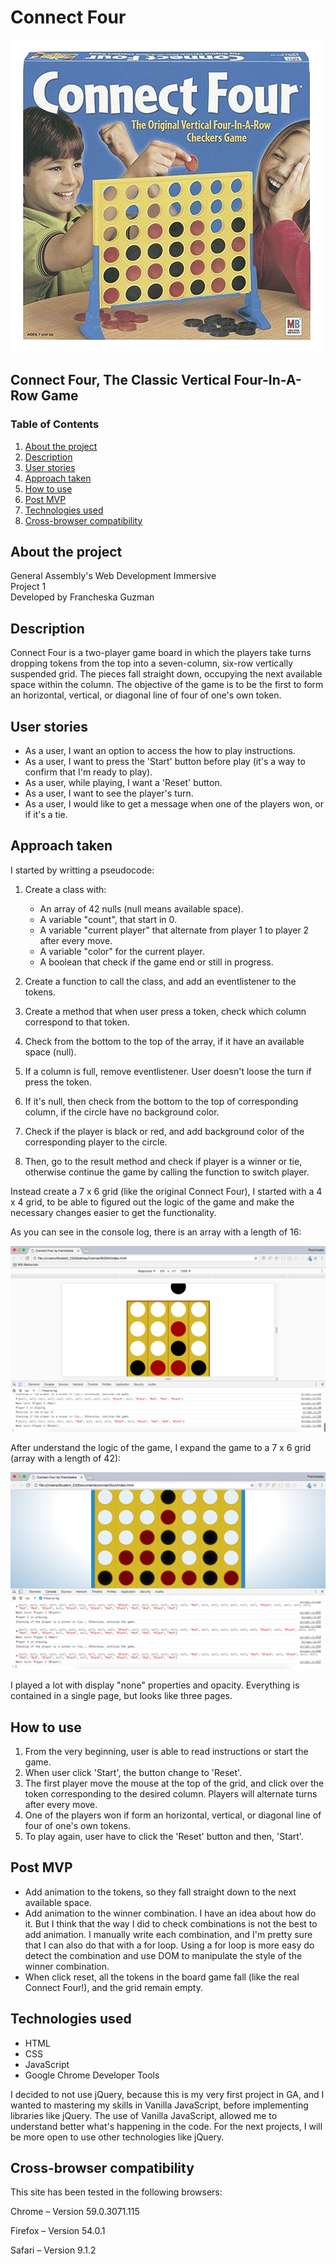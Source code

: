 # Connect Four

![Connect Four](/images/originalC4.png)

## Connect Four, The Classic Vertical Four-In-A-Row Game

### Table of Contents

1. [About the project](#about)
2. [Description](#description)
3. [User stories](#user-stories)
4. [Approach taken](#approach-taken)
5. [How to use](#instructions)
6. [Post MVP](#post-mvp)
7. [Technologies used](#technologies-used)
8. [Cross-browser compatibility](#compatibility)

## <a id="about">About the project</a>

General Assembly's Web Development Immersive <br />
Project 1 <br />
Developed by Francheska Guzman

## <a id="description">Description</a>

Connect Four is a two-player game board in which the players take turns dropping tokens from the top into a seven-column, six-row vertically suspended grid. The pieces fall straight down, occupying the next available space within the column. The objective of the game is to be the first to form an horizontal, vertical, or diagonal line of four of one's own token.

[Page Deployed on GitHub]: (https://github.com/gffrancheska/connectfour)

[My Repository]: (https://github.com/gffrancheska/connectfour)

## <a id="user-stories">User stories</a>

* As a user, I want an option to access the how to play instructions.
* As a user, I want to press the 'Start' button before play (it's a way to confirm that I'm ready to play).
* As a user, while playing, I want a 'Reset' button.
* As a user, I want to see the player's turn.
* As a user, I would like to get a message when one of the players won, or if it's a tie.

## <a id="approach-taken">Approach taken</a>

I started by writting a pseudocode:

1. Create a class with:
	* An array of 42 nulls (null means available space).
	* A variable "count", that start in 0.
	* A variable "current player" that alternate from player 1 to player 2 after every move.
	* A variable "color" for the current player.
	* A boolean that check if the game end or still in progress.

2. Create a function to call the class, and add an eventlistener to the tokens.

3. Create a method that when user press a token, check which column correspond to that token.

4. Check from the bottom to the top of the array, if it have an available space (null). 

5. If a column is full, remove eventlistener. User doesn't loose the turn if press the token.

6. If it's null, then check from the bottom to the top of corresponding column, if the circle have no background color.

7. Check if the player is black or red, and add background color of the corresponding player to the circle.

8. Then, go to the result method and check if player is a winner or tie, otherwise continue the game by calling the function to switch player.

Instead create a 7 x 6 grid (like the original Connect Four), I started with a 4 x 4 grid, to be able to figured out the logic of the game and make the necessary changes easier to get the functionality.  

As you can see in the console log, there is an array with a length of 16:

![Original Connect Four](/images/c4part1.png)

After understand the logic of the game, I expand the game to a 7 x 6 grid (array with a length of 42):

![Original Connect Four](/images/c4part2.png)

I played a lot with display "none" properties and opacity.  Everything is contained in a single page, but looks like three pages.

## <a id="instructions">How to use</a>

1. From the very beginning, user is able to read instructions or start the game.
2. When user click 'Start', the button change to 'Reset'.
3. The first player move the mouse at the top of the grid, and click over the token corresponding to the desired column. Players will alternate turns after every move.
4. One of the players won if form an horizontal, vertical, or diagonal line of four of one's own tokens. 
5. To play again, user have to click the 'Reset' button and then, 'Start'.

## <a id="post-mvp">Post MVP</a>

* Add animation to the tokens, so they fall straight down to the next available space.
* Add animation to the winner combination. I have an idea about how do it. But I think that the way I did to check combinations is not the best to add animation. I manually write each combination, and I'm pretty sure that I can also do that with a for loop. Using a for loop is more easy do detect the combination and use DOM to manipulate the style of the winner combination.
* When click reset, all the tokens in the board game fall (like the real Connect Four!), and the grid remain empty.

## <a id="technologies-used">Technologies used</a>

* HTML 
* CSS
* JavaScript
* Google Chrome Developer Tools

I decided to not use jQuery, because this is my very first project in GA, and I wanted to mastering my skills in Vanilla JavaScript, before implementing libraries like jQuery. The use of Vanilla JavaScript, allowed me to understand better what's happening in the code. For the next projects, I will be more open to use other technologies like jQuery.

## <a id="compatibility">Cross-browser compatibility</a>

This site has been tested in the following browsers:

Chrome – Version 59.0.3071.115 

Firefox – Version 54.0.1

Safari – Version 9.1.2
